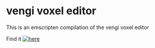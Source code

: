 # vengi voxel editor

This is an emscripten compilation of the vengi voxel editor

Find it [![here](https://raw.githubusercontent.com/wiki/mgerhardy/vengi/images/voxedit-02_2023.png)](https://vengi-voxel.github.io/vengi-voxedit-html5/)


